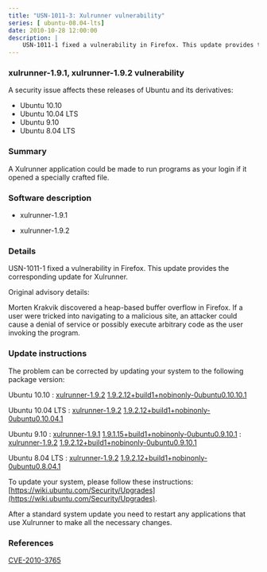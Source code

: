 ```yaml
---
title: "USN-1011-3: Xulrunner vulnerability"
series: [ ubuntu-08.04-lts]
date: 2010-10-28 12:00:00
description: |
    USN-1011-1 fixed a vulnerability in Firefox. This update provides the corresponding update for Xulrunner.
--- 
```

 
### xulrunner-1.9.1, xulrunner-1.9.2 vulnerability

A security issue affects these releases of Ubuntu and its derivatives:

* Ubuntu 10.10
* Ubuntu 10.04 LTS
* Ubuntu 9.10
* Ubuntu 8.04 LTS

### Summary

A Xulrunner application could be made to run programs as your login if it opened a specially crafted file.

### Software description

* xulrunner-1.9.1 

* xulrunner-1.9.2 

### Details

USN-1011-1 fixed a vulnerability in Firefox. This update provides the corresponding update for Xulrunner.

Original advisory details:

 Morten Krakvik discovered a heap-based buffer overflow in Firefox. If a user were tricked into navigating to a malicious site, an attacker could cause a denial of service or possibly execute arbitrary code as the user invoking the program. 

### Update instructions

The problem can be corrected by updating your system to the following package version:

Ubuntu 10.10
 : [xulrunner-1.9.2](https://launchpad.net/ubuntu/+source/xulrunner-1.9.2) <span> [1.9.2.12+build1+nobinonly-0ubuntu0.10.10.1](https://launchpad.net/ubuntu/+source/xulrunner-1.9.2/1.9.2.12+build1+nobinonly-0ubuntu0.10.10.1) </span> 

Ubuntu 10.04 LTS
 : [xulrunner-1.9.2](https://launchpad.net/ubuntu/+source/xulrunner-1.9.2) <span> [1.9.2.12+build1+nobinonly-0ubuntu0.10.04.1](https://launchpad.net/ubuntu/+source/xulrunner-1.9.2/1.9.2.12+build1+nobinonly-0ubuntu0.10.04.1) </span> 

Ubuntu 9.10
 : [xulrunner-1.9.1](https://launchpad.net/ubuntu/+source/xulrunner-1.9.1) <span> [1.9.1.15+build1+nobinonly-0ubuntu0.9.10.1](https://launchpad.net/ubuntu/+source/xulrunner-1.9.1/1.9.1.15+build1+nobinonly-0ubuntu0.9.10.1) </span> 
 : [xulrunner-1.9.2](https://launchpad.net/ubuntu/+source/xulrunner-1.9.2) <span> [1.9.2.12+build1+nobinonly-0ubuntu0.9.10.1](https://launchpad.net/ubuntu/+source/xulrunner-1.9.2/1.9.2.12+build1+nobinonly-0ubuntu0.9.10.1) </span> 

Ubuntu 8.04 LTS
 : [xulrunner-1.9.2](https://launchpad.net/ubuntu/+source/xulrunner-1.9.2) <span> [1.9.2.12+build1+nobinonly-0ubuntu0.8.04.1](https://launchpad.net/ubuntu/+source/xulrunner-1.9.2/1.9.2.12+build1+nobinonly-0ubuntu0.8.04.1) </span> 

To update your system, please follow these instructions: [https://wiki.ubuntu.com/Security/Upgrades](https://wiki.ubuntu.com/Security/Upgrades).

After a standard system update you need to restart any applications that use Xulrunner to make all the necessary changes. 

### References

 [CVE-2010-3765](http://people.ubuntu.com/~ubuntu-security/cve/CVE-2010-3765)
 
